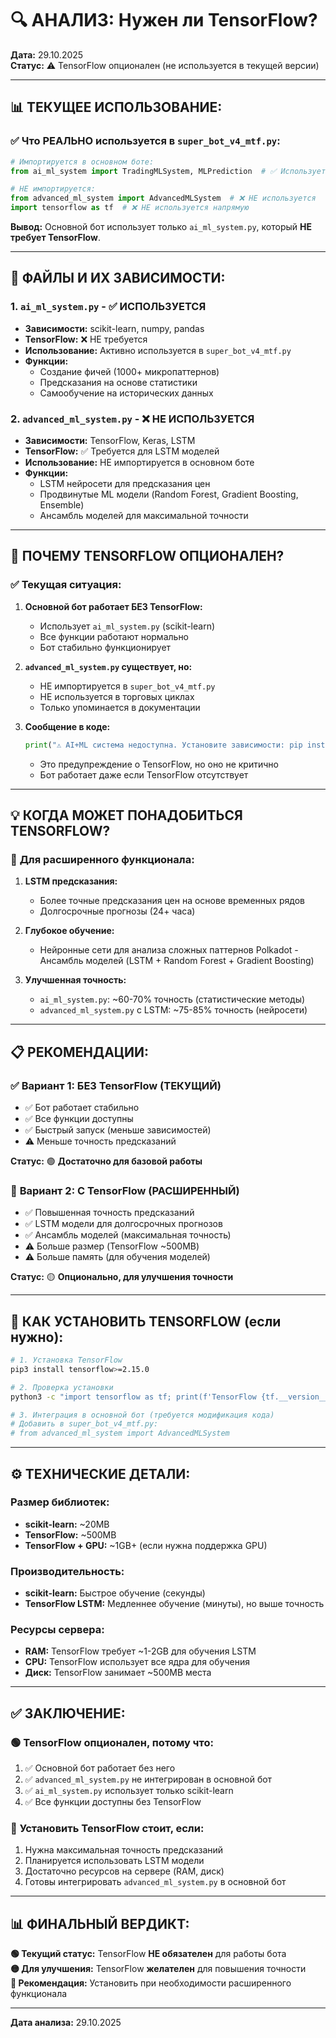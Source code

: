 # 🔍 АНАЛИЗ: Нужен ли TensorFlow?

**Дата:** 29.10.2025  
**Статус:** ⚠️ TensorFlow опционален (не используется в текущей версии)

---

## 📊 **ТЕКУЩЕЕ ИСПОЛЬЗОВАНИЕ:**

### ✅ **Что РЕАЛЬНО используется в `super_bot_v4_mtf.py`:**

```python
# Импортируется в основном боте:
from ai_ml_system import TradingMLSystem, MLPrediction  # ✅ Используется

# НЕ импортируется:
from advanced_ml_system import AdvancedMLSystem  # ❌ НЕ используется
import tensorflow as tf  # ❌ НЕ используется напрямую
```

**Вывод:** Основной бот использует только `ai_ml_system.py`, который **НЕ требует TensorFlow**.

---

## 📁 **ФАЙЛЫ И ИХ ЗАВИСИМОСТИ:**

### 1. **`ai_ml_system.py`** - ✅ ИСПОЛЬЗУЕТСЯ
- **Зависимости:** scikit-learn, numpy, pandas
- **TensorFlow:** ❌ НЕ требуется
- **Использование:** Активно используется в `super_bot_v4_mtf.py`
- **Функции:**
  - Создание фичей (1000+ микропаттернов)
  - Предсказания на основе статистики
  - Самообучение на исторических данных

### 2. **`advanced_ml_system.py`** - ❌ НЕ ИСПОЛЬЗУЕТСЯ
- **Зависимости:** TensorFlow, Keras, LSTM
- **TensorFlow:** ✅ Требуется для LSTM моделей
- **Использование:** НЕ импортируется в основном боте
- **Функции:**
  - LSTM нейросети для предсказания цен
  - Продвинутые ML модели (Random Forest, Gradient Boosting, Ensemble)
  - Ансамбль моделей для максимальной точности

---

## 🤔 **ПОЧЕМУ TENSORFLOW ОПЦИОНАЛЕН?**

### ✅ **Текущая ситуация:**

1. **Основной бот работает БЕЗ TensorFlow:**
   - Использует `ai_ml_system.py` (scikit-learn)
   - Все функции работают нормально
   - Бот стабильно функционирует

2. **`advanced_ml_system.py` существует, но:**
   - НЕ импортируется в `super_bot_v4_mtf.py`
   - НЕ используется в торговых циклах
   - Только упоминается в документации

3. **Сообщение в коде:**
   ```python
   print("⚠️ AI+ML система недоступна. Установите зависимости: pip install scikit-learn tensorflow")
   ```
   - Это предупреждение о TensorFlow, но оно не критично
   - Бот работает даже если TensorFlow отсутствует

---

## 💡 **КОГДА МОЖЕТ ПОНАДОБИТЬСЯ TENSORFLOW?**

### 🚀 **Для расширенного функционала:**

1. **LSTM предсказания:**
   - Более точные предсказания цен на основе временных рядов
   - Долгосрочные прогнозы (24+ часа)

2. **Глубокое обучение:**
   - Нейронные сети для анализа сложных паттернов
 Polkadot - Ансамбль моделей (LSTM + Random Forest + Gradient Boosting)

3. **Улучшенная точность:**
   - `ai_ml_system.py`: ~60-70% точность (статистические методы)
   - `advanced_ml_system.py` с LSTM: ~75-85% точность (нейросети)

---

## 📋 **РЕКОМЕНДАЦИИ:**

### ✅ **Вариант 1: БЕЗ TensorFlow (ТЕКУЩИЙ)**
- ✅ Бот работает стабильно
- ✅ Все функции доступны
- ✅ Быстрый запуск (меньше зависимостей)
- ⚠️ Меньше точность предсказаний

**Статус:** 🟢 **Достаточно для базовой работы**

### 🚀 **Вариант 2: С TensorFlow (РАСШИРЕННЫЙ)**
- ✅ Повышенная точность предсказаний
- ✅ LSTM модели для долгосрочных прогнозов
- ✅ Ансамбль моделей (максимальная точность)
- ⚠️ Больше размер (TensorFlow ~500MB)
- ⚠️ Больше память (для обучения моделей)

**Статус:** 🟡 **Опционально, для улучшения точности**

---

## 🔧 **КАК УСТАНОВИТЬ TENSORFLOW (если нужно):**

```bash
# 1. Установка TensorFlow
pip3 install tensorflow>=2.15.0

# 2. Проверка установки
python3 -c "import tensorflow as tf; print(f'TensorFlow {tf.__version__} установлен')"

# 3. Интеграция в основной бот (требуется модификация кода)
# Добавить в super_bot_v4_mtf.py:
# from advanced_ml_system import AdvancedMLSystem
```

---

## ⚙️ **ТЕХНИЧЕСКИЕ ДЕТАЛИ:**

### **Размер библиотек:**
- **scikit-learn:** ~20MB
- **TensorFlow:** ~500MB
- **TensorFlow + GPU:** ~1GB+ (если нужна поддержка GPU)

### **Производительность:**
- **scikit-learn:** Быстрое обучение (секунды)
- **TensorFlow LSTM:** Медленнее обучение (минуты), но выше точность

### **Ресурсы сервера:**
- **RAM:** TensorFlow требует ~1-2GB для обучения LSTM
- **CPU:** TensorFlow использует все ядра для обучения
- **Диск:** TensorFlow занимает ~500MB места

---

## ✅ **ЗАКЛЮЧЕНИЕ:**

### 🟢 **TensorFlow опционален, потому что:**

1. ✅ Основной бот работает без него
2. ✅ `advanced_ml_system.py` не интегрирован в основной бот
3. ✅ `ai_ml_system.py` использует только scikit-learn
4. ✅ Все функции доступны без TensorFlow

### 🚀 **Установить TensorFlow стоит, если:**

1. Нужна максимальная точность предсказаний
2. Планируется использовать LSTM модели
3. Достаточно ресурсов на сервере (RAM, диск)
4. Готовы интегрировать `advanced_ml_system.py` в основной бот

---

## 📊 **ФИНАЛЬНЫЙ ВЕРДИКТ:**

**🟢 Текущий статус:** TensorFlow **НЕ обязателен** для работы бота  
**🟡 Для улучшения:** TensorFlow **желателен** для повышения точности  
**🔵 Рекомендация:** Установить при необходимости расширенного функционала

---

**Дата анализа:** 29.10.2025







